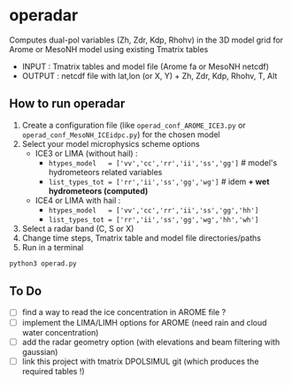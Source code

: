 # operadar
Computes dual-pol variables (Zh, Zdr, Kdp, Rhohv) in the 3D model grid for Arome or MesoNH model using existing Tmatrix tables
* INPUT  : Tmatrix tables and model file (Arome fa or MesoNH netcdf)
* OUTPUT : netcdf file with lat,lon (or X, Y) + Zh, Zdr, Kdp, Rhohv, T, Alt 

## How to run operadar
1) Create a configuration file (like `operad_conf_AROME_ICE3.py` or `operad_conf_MesoNH_ICEidpc.py`) for the chosen model
2) Select your model microphysics scheme options
   - ICE3 or LIMA (without hail) :
     - `htypes_model   = ['vv','cc','rr','ii','ss','gg']` # model's hydrometeors related variables
     - `list_types_tot = ['rr','ii','ss','gg','wg']`    # idem **+ wet hydrometeors (computed)**
   - ICE4 or LIMA with hail :
     - `htypes_model   = ['vv','cc','rr','ii','ss','gg','hh']`
     - `list_types_tot = ['rr','ii','ss','gg','wg','hh','wh']`
3) Select a radar band (C, S or X)
4) Change time steps, Tmatrix table and model file directories/paths
5) Run in a terminal
```python
python3 operad.py
```


## To Do
- [ ] find a way to read the ice concentration in AROME file ?
- [ ] implement the LIMA/LIMH options for AROME (need rain and cloud water concentration) 
- [ ] add the radar geometry option (with elevations and beam filtering with gaussian)
- [ ] link this project with tmatrix DPOLSIMUL git (which produces the required tables !)
